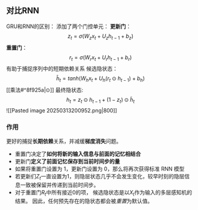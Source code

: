 ## 对比RNN
GRU和RNN的区别：
添加了两个门控单元：
    **更新门**：$$z_t​=σ(W_z​x_t​+U_z​h_{t−1​}+b_z​)$$
    **重置门**：$$r_t​=σ(W_r​x_t​+U_r​h_{t−1​}+b_r​)$$
    有助于捕捉序列中的短期依赖关系
    候选隐状态：$$\hat{h}_t​=tanh(W_h​x_t​+U_h​(r_t​⊙h_{t-1})+b_h​)$$ [[乘法#^8f925a|⊙]] 
    最终隐状态:$$h_t=z_t\odot h_{t-1}+(1-z_t)\odot\tilde{h}_t$$
![[Pasted image 20250313200952.png|800]]
### 作用
更好的捕捉**长期依赖**关系，并减缓**梯度消失**问题。
- 重置门决定了**如何将新的输入信息与前面的记忆相结合**
- 更新门**定义了前面记忆保存到当前时间步的量**
- 如果将重置门设置为 1，更新门设置为 0，那么将再次获得标准 RNN 模型
- 若更新们$Z_t$一直设置为1，则隐层状态几乎不会发生变化，较早时刻的隐层信息一致被保留并传递到当前时间步。
- 对于重置门$R_t$中所有接近0的项， 候选隐状态是以$X_t$作为输入的多层感知机的结果。 因此，任何预先存在的隐状态都会被*重置*为默认值。